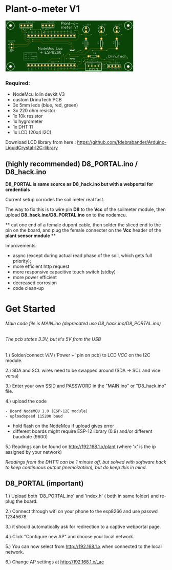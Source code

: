# Plant-o-meter V1

<img src="https://github.com/liquidrinu/Arduino/blob/master/plantometer_pcb.png"  width="400">

### Required:
- NodeMcu lolin devkit V3
- custom DrinuTech PCB
- 3x 5mm leds (blue, red, green)
- 3x 220 ohm resistor
- 1x 10k resistor
- 1x hygrometer
- 1x DHT 11
- 1x LCD (20x4 I2C)

Download LCD library from here : https://github.com/fdebrabander/Arduino-LiquidCrystal-I2C-library

## (highly recommended) D8_PORTAL.ino / D8_hack.ino 

**D8_PORTAL is same source as D8_hack.ino but with a webportal for credentials**

Current setup corrodes the soil meter real fast.

The way to fix this is to wire pin **D8** to the **Vcc** of the soilmeter module, then upload **D8_hack.ino/D8_PORTAL.ino** on to the nodemcu.

** cut one end of a female dupont cable, then solder the sliced end to the pin on the board, and plug the female connecter on the **Vcc** header of the **plant sensor module** **

Improvements:

- async (except during actual read phase of the soil, which gets full priority);
- more efficient http request
- more responsive capacitive touch switch (stdby)
- more power efficient
- decreased corrosion
- code clean-up

# Get Started

###### Main code file is MAIN.ino (deprecated use D8_hack.ino/D8_PORTAL.ino)
###### The pcb states 3.3V, but it's 5V from the USB

1.) Solder/connect *VIN* ('Power +' pin on pcb) to LCD *VCC* on the I2C module. 

2.) SDA and SCL wires need to be swapped around (SDA -> SCL and vice versa)

3.) Enter your own SSID and PASSWORD in the "MAIN.ino" or "D8_hack.ino" file.

4.) upload the code
```
- Board NodeMCU 1.0 (ESP-12E module)
- uploadspeed 115200 baud
```
* hold flash on the NodeMcu if upload gives error
* different boards might require ESP-12 library (0.9) and/or different baudrate (9600)

5.) Readings can be found on http://192.168.1.x/plant (where 'x' is the ip assigned by your network)

*Readings from the DHT11 can be 1 minute off, but solved with software hack to keep continuous output (memoization), but do keep this in mind.*

## D8_PORTAL (important)

1.) Upload both 'D8_PORTAL.ino' and 'index.h' ( both in same folder) and re-plug the board.

2.) Connect through wifi on your phone to the esp8266 and use passwd 12345678.

3.) it should automatically ask for redirection to a captive webportal page.

4.) Click "Configure new AP" and choose your local network.

5.) You can now select from http://192.168.1.x when connected to the local network.

6.) Change AP settings at http://192.168.1.x/_ac

